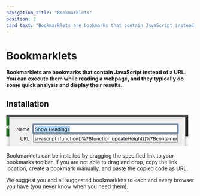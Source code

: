 ```yaml
---
navigation_title: "Bookmarklets"
position: 2
card_text: "Bookmarklets are bookmarks that contain JavaScript instead of a URL."
---
```


# Bookmarklets

**Bookmarklets are bookmarks that contain JavaScript instead of a URL. You can execute them while reading a webpage, and they typically do some quick analysis and display their results.**

## Installation

![A bookmark and its JavaScript content](_media/a-bookmark-and-its-javascript-content.png)

Bookmarklets can be installed by dragging the specified link to your bookmarks toolbar. If you are not able to drag and drop, copy the link location, create a bookmark manually, and paste the copied code as URL.

We suggest you add all suggested bookmarklets to each and every browser you have (you never know when you need them).
